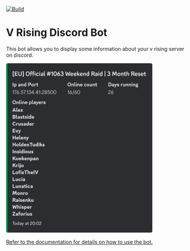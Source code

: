 [![Build](https://github.com/DarkAtra/v-rising-discord-bot/actions/workflows/build.yml/badge.svg)](https://github.com/DarkAtra/v-rising-discord-bot/actions/workflows/build.yml)

# V Rising Discord Bot

This bot allows you to display some information about your v rising server on discord.

<img alt="Preview" src="docs/assets/preview.png" width="400"/>

[Refer to the documentation for details on how to use the bot.](https://darkatra.github.io/v-rising-discord-bot/)
